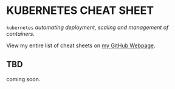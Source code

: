 # KUBERNETES CHEAT SHEET

`kubernetes` _automating deployment, scaling and management of containers._

View my entire list of cheat sheets on
[my GitHub Webpage](https://jeffdecola.github.io/my-cheat-sheets/).

## TBD

coming soon.